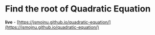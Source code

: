 # Find the root of Quadratic Equation
**live** - [https://jsmojnu.github.io/quadratic-equation/](https://jsmojnu.github.io/quadratic-equation/)
